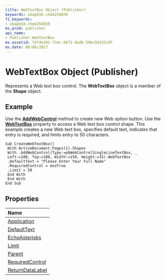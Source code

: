 ```yaml
---
title: WebTextBox Object (Publisher)
keywords: vbapb10.chm4259839
f1_keywords:
- vbapb10.chm4259839
ms.prod: publisher
api_name:
- Publisher.WebTextBox
ms.assetid: 74fde391-734c-6672-dadb-59bc58232c0f
ms.date: 06/08/2017
---
```



# WebTextBox Object (Publisher)

Represents a Web text box control. The  **WebTextBox** object is a member of the **Shape** object.
 


## Example

Use the  **[AddWebControl](Publisher.Shapes.AddWebControl.md)** method to create new Web option button. Use the **[WebTextBox](Publisher.Shape.WebTextBox.md)** property to access a Web text box control shape. This example creates a new Web text box, specifies default text, indicates that entry is required, and limits entry to 50 characters.
 

 

```
Sub CreateWebTextBox() 
 With ActiveDocument.Pages(1).Shapes 
 With .AddWebControl(Type:=pbWebControlSingleLineTextBox, _ 
 Left:=100, Top:=100, Width:=150, Height:=15).WebTextBox 
 .DefaultText = "Please Enter Your Full Name" 
 .RequiredControl = msoTrue 
 .Limit = 50 
 End With 
 End With 
End Sub
```


## Properties



|**Name**|
|:-----|
|[Application](Publisher.WebTextBox.Application.md)|
|[DefaultText](Publisher.WebTextBox.DefaultText.md)|
|[EchoAsterisks](Publisher.WebTextBox.EchoAsterisks.md)|
|[Limit](Publisher.WebTextBox.Limit.md)|
|[Parent](Publisher.WebTextBox.Parent.md)|
|[RequiredControl](Publisher.WebTextBox.RequiredControl.md)|
|[ReturnDataLabel](Publisher.WebTextBox.ReturnDataLabel.md)|

